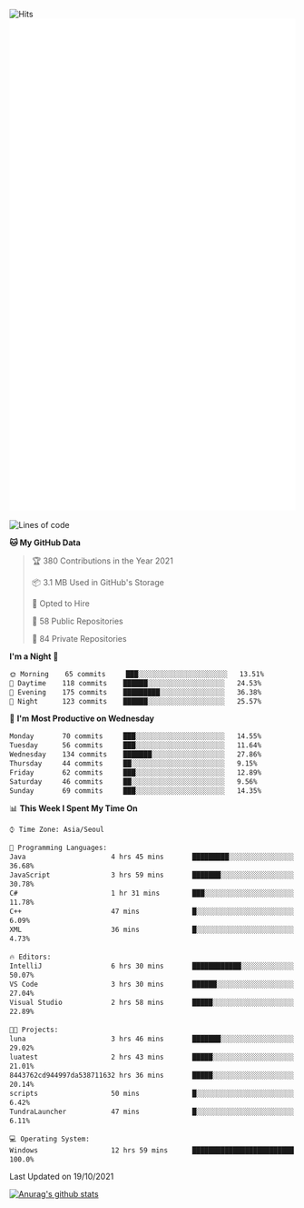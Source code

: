 ![Hits](https://hits.seeyoufarm.com/api/count/incr/badge.svg?url=https%3A%2F%2Fgithub.com%2Fkokose1234&count_bg=%2379C83D&title_bg=%23555555&icon=apple.svg&icon_color=%23E7E7E7&title=hits&edge_flat=false)
<br/>
![Metrics](https://github.com/kokose1234/kokose1234/blob/main/github-metrics.svg)

<!--START_SECTION:waka-->
![Lines of code](https://img.shields.io/badge/From%20Hello%20World%20I%27ve%20Written-11.7%20million%20lines%20of%20code-blue)

**🐱 My GitHub Data** 

> 🏆 380 Contributions in the Year 2021
 > 
> 📦 3.1 MB Used in GitHub's Storage 
 > 
> 💼 Opted to Hire
 > 
> 📜 58 Public Repositories 
 > 
> 🔑 84 Private Repositories  
 > 
**I'm a Night 🦉** 

```text
🌞 Morning    65 commits     ███░░░░░░░░░░░░░░░░░░░░░░   13.51% 
🌆 Daytime    118 commits    ██████░░░░░░░░░░░░░░░░░░░   24.53% 
🌃 Evening    175 commits    █████████░░░░░░░░░░░░░░░░   36.38% 
🌙 Night      123 commits    ██████░░░░░░░░░░░░░░░░░░░   25.57%

```
📅 **I'm Most Productive on Wednesday** 

```text
Monday       70 commits     ███░░░░░░░░░░░░░░░░░░░░░░   14.55% 
Tuesday      56 commits     ███░░░░░░░░░░░░░░░░░░░░░░   11.64% 
Wednesday    134 commits    ███████░░░░░░░░░░░░░░░░░░   27.86% 
Thursday     44 commits     ██░░░░░░░░░░░░░░░░░░░░░░░   9.15% 
Friday       62 commits     ███░░░░░░░░░░░░░░░░░░░░░░   12.89% 
Saturday     46 commits     ██░░░░░░░░░░░░░░░░░░░░░░░   9.56% 
Sunday       69 commits     ███░░░░░░░░░░░░░░░░░░░░░░   14.35%

```


📊 **This Week I Spent My Time On** 

```text
⌚︎ Time Zone: Asia/Seoul

💬 Programming Languages: 
Java                     4 hrs 45 mins       █████████░░░░░░░░░░░░░░░░   36.68% 
JavaScript               3 hrs 59 mins       ███████░░░░░░░░░░░░░░░░░░   30.78% 
C#                       1 hr 31 mins        ███░░░░░░░░░░░░░░░░░░░░░░   11.78% 
C++                      47 mins             █░░░░░░░░░░░░░░░░░░░░░░░░   6.09% 
XML                      36 mins             █░░░░░░░░░░░░░░░░░░░░░░░░   4.73%

🔥 Editors: 
IntelliJ                 6 hrs 30 mins       ████████████░░░░░░░░░░░░░   50.07% 
VS Code                  3 hrs 30 mins       ██████░░░░░░░░░░░░░░░░░░░   27.04% 
Visual Studio            2 hrs 58 mins       █████░░░░░░░░░░░░░░░░░░░░   22.89%

🐱‍💻 Projects: 
luna                     3 hrs 46 mins       ███████░░░░░░░░░░░░░░░░░░   29.02% 
luatest                  2 hrs 43 mins       █████░░░░░░░░░░░░░░░░░░░░   21.01% 
8443762cd944997da538711632 hrs 36 mins       █████░░░░░░░░░░░░░░░░░░░░   20.14% 
scripts                  50 mins             █░░░░░░░░░░░░░░░░░░░░░░░░   6.42% 
TundraLauncher           47 mins             █░░░░░░░░░░░░░░░░░░░░░░░░   6.11%

💻 Operating System: 
Windows                  12 hrs 59 mins      █████████████████████████   100.0%

```


 Last Updated on 19/10/2021
<!--END_SECTION:waka-->

[![Anurag's github stats](https://github-readme-stats.vercel.app/api?username=kokose1234&theme=dracula)](https://github.com/anuraghazra/github-readme-stats)



	

